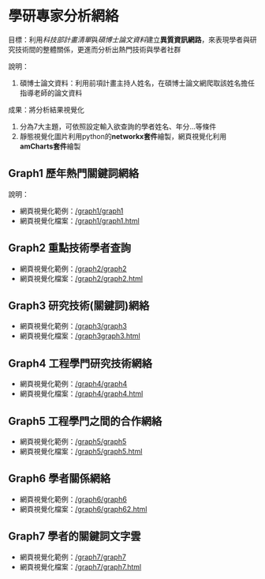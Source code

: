 # 學研專家分析網絡
目標：利用*科技部計畫清單*與*碩博士論文資料*建立**異質資訊網路**，來表現學者與研究技術間的整體關係，更進而分析出熱門技術與學者社群

說明：
1. 碩博士論文資料：利用前項計畫主持人姓名，在碩博士論文網爬取該姓名擔任指導老師的論文資料

成果：將分析結果視覺化
1. 分為7大主題，可依照設定輸入欲查詢的學者姓名、年分...等條件
2. 靜態視覺化圖片利用python的**networkx套件**繪製，網頁視覺化利用**amCharts套件**繪製

## Graph1 歷年熱門關鍵詞網絡
說明：
- 網頁視覺化範例：[/graph1/graph1](https://tsaijou.github.io/sna_network/graph1/graph1)
- 網頁視覺化檔案：[/graph1/graph1.html](https://github.com/tsaijou/sna_network/blob/main/graph1/graph1.html)

## Graph2 重點技術學者查詢
- 網頁視覺化範例：[/graph2/graph2](https://tsaijou.github.io/sna_network/graph2/graph2)
- 網頁視覺化檔案：[/graph2/graph2.html](https://github.com/tsaijou/sna_network/blob/main/graph2/graph2.html)

## Graph3 研究技術(關鍵詞)網絡
- 網頁視覺化範例：[/graph3/graph3](https://tsaijou.github.io/sna_network/graph3/graph3)
- 網頁視覺化檔案：[/graph3graph3.html](https://github.com/tsaijou/sna_network/blob/main/graph3/graph3.html)

## Graph4 工程學門研究技術網絡
- 網頁視覺化範例：[/graph4/graph4](https://tsaijou.github.io/sna_network/graph4/graph4)
- 網頁視覺化檔案：[/graph4/graph4.html](https://github.com/tsaijou/sna_network/blob/main/graph4/graph4.html)

## Graph5 工程學門之間的合作網絡
- 網頁視覺化範例：[/graph5/graph5](https://tsaijou.github.io/sna_network/graph5/graph5)
- 網頁視覺化檔案：[/graph5/graph5.html](https://github.com/tsaijou/sna_network/blob/main/graph5/graph5.html)

## Graph6 學者關係網絡
- 網頁視覺化範例：[/graph6/graph6](https://tsaijou.github.io/sna_network/graph2/graph2)
- 網頁視覺化檔案：[/graph6/graph62.html](https://github.com/tsaijou/sna_network/blob/main/graph6/graph6.html)

## Graph7 學者的關鍵詞文字雲
- 網頁視覺化範例：[/graph7/graph7](https://tsaijou.github.io/sna_network/graph7/graph7)
- 網頁視覺化檔案：[/graph7/graph7.html](https://github.com/tsaijou/sna_network/blob/main/graph7/graph7.html)
